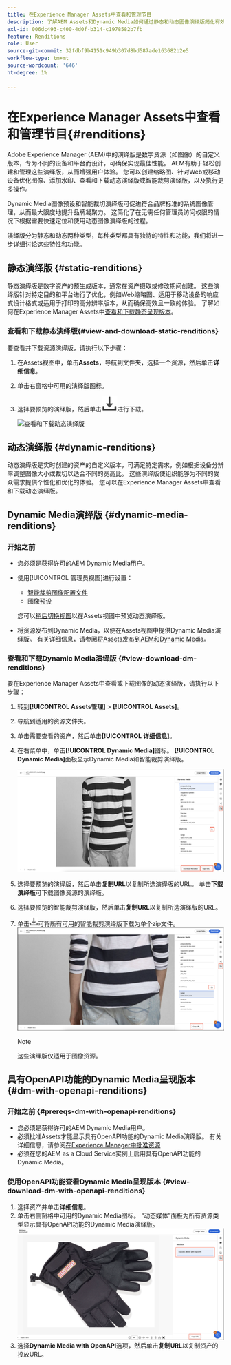 ```yaml
---
title: 在Experience Manager Assets中查看和管理节目
description: 了解AEM Assets和Dynamic Media如何通过静态和动态图像演绎版简化有效的图像管理。
exl-id: 006dc493-c400-4d0f-b314-c1978582b7fb
feature: Renditions
role: User
source-git-commit: 32fdbf9b4151c949b307d8bd587ade163682b2e5
workflow-type: tm+mt
source-wordcount: '646'
ht-degree: 1%

---
```


# 在Experience Manager Assets中查看和管理节目{#renditions}

Adobe Experience Manager (AEM)中的演绎版是数字资源（如图像）的自定义版本，专为不同的设备和平台而设计，可确保实现最佳性能。 AEM有助于轻松创建和管理这些演绎版，从而增强用户体验。 您可以创建缩略图、针对Web或移动设备优化图像、添加水印、查看和下载动态演绎版或智能裁剪演绎版，以及执行更多操作。

Dynamic Media图像预设和智能裁切演绎版可促进符合品牌标准的系统图像管理，从而最大限度地提升品牌凝聚力。 这简化了在无需任何管理员访问权限的情况下根据需要快速定位和使用动态图像演绎版的过程。

演绎版分为静态和动态两种类型，每种类型都具有独特的特性和功能，我们将进一步详细讨论这些特性和功能。

## 静态演绎版 {#static-renditions}

静态演绎版是数字资产的预生成版本，通常在资产摄取或修改期间创建。 这些演绎版针对特定目的和平台进行了优化，例如Web缩略图、适用于移动设备的响应式设计格式或适用于打印的高分辨率版本，从而确保高效且一致的体验。
了解如何在Experience Manager Assets中[查看和下载静态呈现版本](#view-and-download-static-renditions)。

### 查看和下载静态演绎版{#view-and-download-static-renditions}

要查看并下载资源演绎版，请执行以下步骤：

1. 在Assets视图中，单击&#x200B;**Assets**，导航到文件夹，选择一个资源，然后单击&#x200B;**详细信息**。
1. 单击右窗格中可用的演绎版图标。
1. 选择要预览的演绎版，然后单击![下载图标](/help/assets/assets/download-icon.svg)进行下载。

   ![查看和下载动态演绎版](/help/assets/assets/view-download-static-rendition.png)

## 动态演绎版 {#dynamic-renditions}

动态演绎版是实时创建的资产的自定义版本，可满足特定需求，例如根据设备分辨率调整图像大小或裁切以适合不同的宽高比。
这些演绎版使组织能够为不同的受众需求提供个性化和优化的体验。 您可以在Experience Manager Assets中查看和下载动态演绎版。

## Dynamic Media演绎版 {#dynamic-media-renditions}

### 开始之前

* 您必须是获得许可的AEM Dynamic Media用户。
* 使用[!UICONTROL 管理员视图]进行设置：
   * [智能裁剪图像配置文件](/help/assets/dynamic-media/image-profiles.md#creating-image-profiles)
   * [图像预设](/help/assets/dynamic-media/managing-image-presets.md)

  您可以[稍后切换视图](/help/assets/assets-view-introduction.md#how-to-access-assets-view)以在Assets视图中预览动态演绎版。
* 将资源发布到Dynamic Media，以便在Assets视图中提供Dynamic Media演绎版。 有关详细信息，请参阅[将Assets发布到AEM和Dynamic Media](https://experienceleague.adobe.com/zh-hans/docs/experience-manager-cloud-service/content/assets/assets-view/publish-assets-to-aem-and-dm)。


### 查看和下载Dynamic Media演绎版 {#view-download-dm-renditions}

要在Experience Manager Assets中查看或下载图像的动态演绎版，请执行以下步骤：

1. 转到&#x200B;**[!UICONTROL Assets管理]** > **[!UICONTROL Assets]**。

1. 导航到适用的资源文件夹。

1. 单击需要查看的资产，然后单击&#x200B;**[!UICONTROL 详细信息]**。

1. 在右菜单中，单击&#x200B;**[!UICONTROL Dynamic Media]**&#x200B;图标。 **[!UICONTROL Dynamic Media]**&#x200B;面板显示Dynamic Media和智能裁剪演绎版。

   ![动态演绎](/help/assets/assets/dm-scene7-renditions.png)
   <!-- ![dynamic renditions](assets/preset_smart_crop_view.png) -->

1. 选择要预览的演绎版，然后单击&#x200B;**复制URL**&#x200B;以复制所选演绎版的URL。 单击&#x200B;**下载演绎版**&#x200B;可下载图像资源的演绎版。
1. 选择要预览的智能裁剪演绎版，然后单击&#x200B;**复制URL**&#x200B;以复制所选演绎版的URL。
1. 单击![下载图标](assets/do-not-localize/download-icon.png)可将所有可用的智能裁剪演绎版下载为单个zip文件。
   ![下载图标](/help/assets/assets/smartcrop-rendition.png)

   >[!NOTE]
   >
   >这些演绎版仅适用于图像资源。

## 具有OpenAPI功能的Dynamic Media呈现版本 {#dm-with-openapi-renditions}

### 开始之前 {#prereqs-dm-with-openapi-renditions}

* 您必须是获得许可的AEM Dynamic Media用户。
* 必须批准Assets才能显示具有OpenAPI功能的Dynamic Media演绎版。 有关详细信息，请参阅[在Experience Manager中批准资源](/help/assets/approve-assets.md#copy-delivery-url-approved-assets)
* 必须在您的AEM as a Cloud Service实例上启用具有OpenAPI功能的Dynamic Media。

### 使用OpenAPI功能查看Dynamic Media呈现版本 {#view-download-dm-with-openapi-renditions}

1. 选择资产并单击&#x200B;**详细信息**。
1. 单击右侧窗格中可用的Dynamic Media图标。 “动态媒体”面板为所有资源类型显示具有OpenAPI功能的Dynamic Media演绎版。
   ![下载图标](/help/assets/assets/dm-with-open-api-copy-url.png)
1. 选择&#x200B;**Dynamic Media with OpenAPI**&#x200B;选项，然后单击&#x200B;**复制URL**&#x200B;以复制资产的投放URL。


